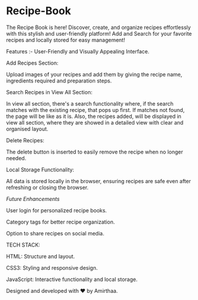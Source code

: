 # Recipe-Book
The Recipe Book is here! Discover, create, and organize recipes effortlessly with this stylish and user-friendly platform!  Add and Search for your favorite recipes and locally stored for easy management! 

Features :-
User-Friendly and Visually Appealing Interface.

Add Recipes Section:

Upload images of your recipes and add them by giving the recipe name, ingredients required and preparation steps.

Search Recipes in View All Section:

In view all section, there's a search functionality where, if the search matches with the existing recipe, that pops up first. If matches not found, the page will be like as it is.
Also, the recipes added, will be displayed in view all section, where they are showed in a detailed view with clear and organised layout.

Delete Recipes: 

The delete button is inserted to easily remove the recipe when no longer needed.

Local Storage Functionality:

All data is stored locally in the browser, ensuring recipes are safe even after refreshing or closing the browser.

*Future Enhancements*

User login for personalized recipe books.

Category tags for better recipe organization.

Option to share recipes on social media.

TECH STACK:

HTML: Structure and layout.

CSS3: Styling and responsive design.

JavaScript: Interactive functionality and local storage.

Designed and developed with ❤️ by Amirthaa.


